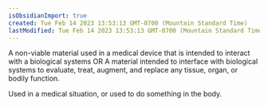```yaml
---
isObsidianImport: true
created: Tue Feb 14 2023 13:53:13 GMT-0700 (Mountain Standard Time)
lastModified: Tue Feb 14 2023 13:53:13 GMT-0700 (Mountain Standard Time)
---
```

A non-viable material used in a medical device that is intended to interact with a biological systems
OR
A material intended to interface with biological systems to evaluate, treat, augment, and replace any tissue, organ, or bodily function.

Used in a medical situation, or used to do something in the body.
